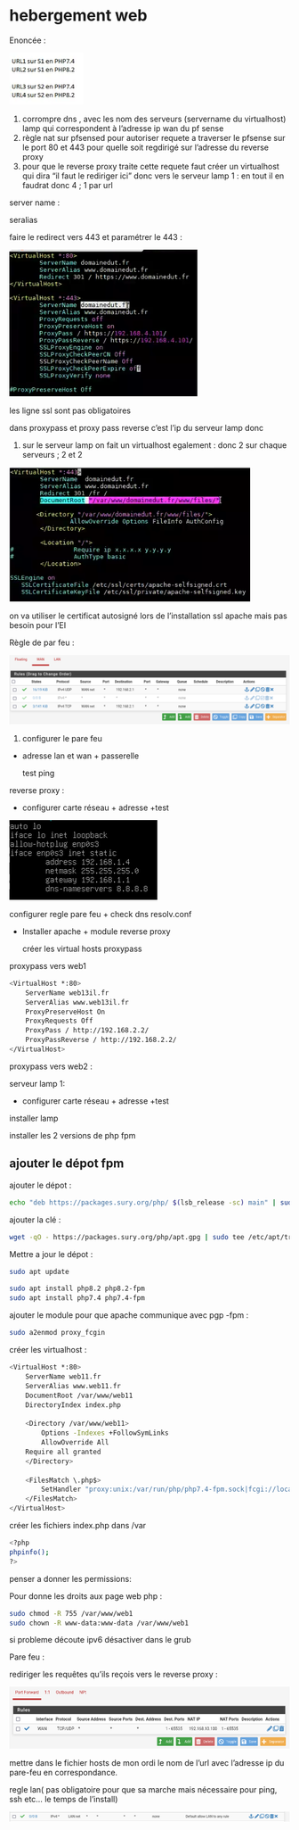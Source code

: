 # hebergement web

Enoncée :

![image.png](images/image%202.png)

1. corrompre dns , avec les nom des serveurs (servername du virtualhost) lamp qui correspondent à l’adresse ip wan du pf sense
2. règle nat sur pfsensed pour autoriser requete a traverser le pfsense sur le port 80 et 443 pour quelle soit regdirigé sur l’adresse du reverse proxy
3. pour que le reverse proxy traite cette requete faut créer un virtualhost qui dira “il faut le rediriger ici” donc vers le serveur lamp 1 : en tout il en faudrat donc 4 ;  1 par url

server name :

seralias

faire le redirect vers 443 et paramétrer le 443 :

![image.png](images/image%203.png)

les ligne ssl sont pas obligatoires

dans proxypass et proxy pass reverse c’est l’ip du serveur lamp donc 

1. sur le serveur lamp on fait un virtualhost egalement : donc 2 sur chaque serveurs ; 2 et 2

![image.png](images/image%204.png)

on va utiliser le certificat autosigné lors de l’installation ssl apache mais pas besoin pour l’EI

Règle de par feu :

![image.png](images/image%205.png)

1. configurer le pare feu
- adresse lan et wan + passerelle
    
    test ping 
    

reverse proxy :

- configurer carte réseau + adresse  +test

![image.png](images/image%206.png)

configurer regle pare feu + check dns resolv.conf

- Installer apache + module reverse proxy
    
    créer les virtual hosts proxypass
    

proxypass vers web1

```bash
<VirtualHost *:80>
	ServerName web13il.fr
	ServerAlias www.web13il.fr
	ProxyPreserveHost On
	ProxyRequests Off
	ProxyPass / http://192.168.2.2/
	ProxyPassReverse / http://192.168.2.2/
</VirtualHost>

```

proxypass vers web2 :

serveur lamp 1: 

- configurer carte réseau + adresse  +test

installer lamp

installer les 2  versions de php fpm

## ajouter le dépot fpm

ajouter le dépot :

```bash
echo "deb https://packages.sury.org/php/ $(lsb_release -sc) main" | sudo tee /etc/apt/sources.list.d/php.list

```

ajouter la clé :

```bash
wget -qO - https://packages.sury.org/php/apt.gpg | sudo tee /etc/apt/trusted.gpg.d/php.gpg

```

Mettre a jour le dépot :

```bash
sudo apt update

```

```bash
sudo apt install php8.2 php8.2-fpm
sudo apt install php7.4 php7.4-fpm
```

ajouter le module pour que apache communique avec pgp -fpm :

```bash
sudo a2enmod proxy_fcgin  
```

créer les virtualhost :

```bash
<VirtualHost *:80>
    ServerName web11.fr
    ServerAlias www.web11.fr
    DocumentRoot /var/www/web11
    DirectoryIndex index.php    

    <Directory /var/www/web11>
        Options -Indexes +FollowSymLinks
        AllowOverride All
	Require all granted
    </Directory>
    
    <FilesMatch \.php$>
        SetHandler "proxy:unix:/var/run/php/php7.4-fpm.sock|fcgi://localhost/"
    </FilesMatch>
</VirtualHost>

```

créer les fichiers index.php dans /var

```bash
<?php
phpinfo();
?>
```

penser a donner les permissions:

Pour donne les droits aux page web php :

```bash
sudo chmod -R 755 /var/www/web1
sudo chown -R www-data:www-data /var/www/web1

```

si probleme découte ipv6 désactiver dans le grub

Pare feu :

rediriger les requêtes qu’ils reçois vers le reverse proxy :

![image.png](images/image%207.png)

mettre dans le fichier hosts de mon ordi le nom de l’url avec l’adresse ip du pare-feu en correspondance.

regle lan( pas obligatoire pour que sa marche mais nécessaire pour ping, ssh etc… le temps de l’install)

![image.png](image%208.png)
